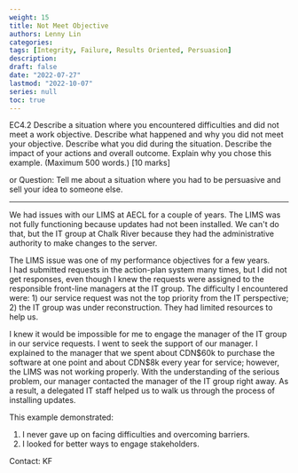 ```yaml
---
weight: 15
title: Not Meet Objective
authors: Lenny Lin
categories: 
tags: [Integrity, Failure, Results Oriented, Persuasion]
description: 
draft: false
date: "2022-07-27"
lastmod: "2022-10-07"
series: null
toc: true
---
```



EC4.2 Describe a situation where you encountered difficulties and did not meet a work objective.  Describe what happened and why you did not meet your objective.  Describe what you did during the situation.  Describe the impact of your actions and overall outcome.  Explain why you chose this example.  (Maximum 500 words.) [10 marks]

or
Question: Tell me about a situation where you had to be persuasive and sell your idea to someone else.

<!--more-->

---

We had issues with our LIMS at AECL for a couple of years.  The LIMS was not fully functioning because updates had not been installed.  We can't do that, but the IT group at Chalk River because they had the administrative authority to make changes to the server.  

The LIMS issue was one of my performance objectives for a few years.  <br> I had submitted requests in the action-plan system many times, but I did not get responses, even though I knew the requests were assigned to the responsible front-line managers at the IT group.  The difficulty I encountered were: 1) our service request was not the top priority from the IT perspective; 2) the IT group was under reconstruction.  They had limited resources to help us.

I knew it would be impossible for me to engage the manager of the IT group in our service requests.  I went to seek the support of our manager.  I explained to the manager that we spent about CDN&#36;60k to purchase the software at one point and about CDN&#36;8k every year for service; however, the LIMS was not working properly.  With the understanding of the serious problem, our manager contacted the manager of the IT group right away.  As a result, a delegated IT staff helped us to walk us through the process of installing updates.

This example demonstrated:
1)	I never gave up on facing difficulties and overcoming barriers.
2)	I looked for better ways to engage stakeholders.

Contact: KF
